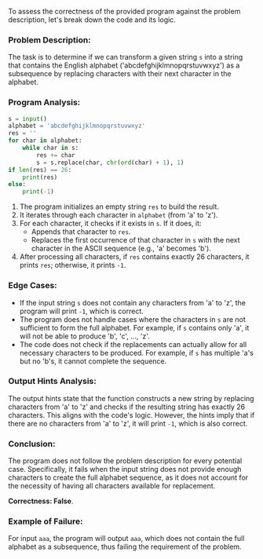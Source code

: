 To assess the correctness of the provided program against the problem description, let's break down the code and its logic.

### Problem Description:
The task is to determine if we can transform a given string `s` into a string that contains the English alphabet ('abcdefghijklmnopqrstuvwxyz') as a subsequence by replacing characters with their next character in the alphabet.

### Program Analysis:
```python
s = input()
alphabet = 'abcdefghijklmnopqrstuvwxyz'
res = ''
for char in alphabet:
    while char in s:
        res += char
        s = s.replace(char, chr(ord(char) + 1), 1)
if len(res) == 26:
    print(res)
else:
    print(-1)
```

1. The program initializes an empty string `res` to build the result.
2. It iterates through each character in `alphabet` (from 'a' to 'z').
3. For each character, it checks if it exists in `s`. If it does, it:
   - Appends that character to `res`.
   - Replaces the first occurrence of that character in `s` with the next character in the ASCII sequence (e.g., 'a' becomes 'b').
4. After processing all characters, if `res` contains exactly 26 characters, it prints `res`; otherwise, it prints `-1`.

### Edge Cases:
- If the input string `s` does not contain any characters from 'a' to 'z', the program will print `-1`, which is correct.
- The program does not handle cases where the characters in `s` are not sufficient to form the full alphabet. For example, if `s` contains only 'a', it will not be able to produce 'b', 'c', ..., 'z'.
- The code does not check if the replacements can actually allow for all necessary characters to be produced. For example, if `s` has multiple 'a's but no 'b's, it cannot complete the sequence.

### Output Hints Analysis:
The output hints state that the function constructs a new string by replacing characters from 'a' to 'z' and checks if the resulting string has exactly 26 characters. This aligns with the code's logic. However, the hints imply that if there are no characters from 'a' to 'z', it will print `-1`, which is also correct.

### Conclusion:
The program does not follow the problem description for every potential case. Specifically, it fails when the input string does not provide enough characters to create the full alphabet sequence, as it does not account for the necessity of having all characters available for replacement.

**Correctness: False**. 

### Example of Failure:
For input `aaa`, the program will output `aaa`, which does not contain the full alphabet as a subsequence, thus failing the requirement of the problem.